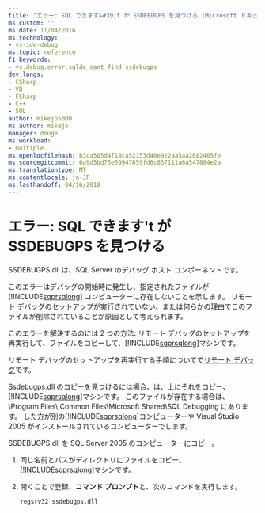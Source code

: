 ```yaml
---
title: 'エラー: SQL できます&#39;t が SSDEBUGPS を見つける |Microsoft ドキュメント'
ms.custom: ''
ms.date: 11/04/2016
ms.technology:
- vs-ide-debug
ms.topic: reference
f1_keywords:
- vs.debug.error.sqlde_cant_find_ssdebugps
dev_langs:
- CSharp
- VB
- FSharp
- C++
- SQL
author: mikejo5000
ms.author: mikejo
manager: douge
ms.workload:
- multiple
ms.openlocfilehash: b3ca505d4f18ca52153d40e922aa5aa2682405fe
ms.sourcegitcommit: 6a9d5bd75e50947659fd6c837111a6a547884e2a
ms.translationtype: MT
ms.contentlocale: ja-JP
ms.lasthandoff: 04/16/2018
---
```

# <a name="error-sql-can39t-find-ssdebugps"></a>エラー: SQL できます&#39;t が SSDEBUGPS を見つける

SSDEBUGPS.dll は、SQL Server のデバッグ ホスト コンポーネントです。

このエラーはデバッグの開始時に発生し、指定されたファイルが [!INCLUDE[sqprsqlong](../debugger/includes/sqprsqlong_md.md)] コンピューターに存在しないことを示します。 リモート デバッグのセットアップが実行されていない、または何らかの理由でこのファイルが削除されていることが原因として考えられます。

このエラーを解決するのには 2 つの方法: リモート デバッグのセットアップを再実行して、ファイルをコピーして、[!INCLUDE[sqprsqlong](../debugger/includes/sqprsqlong_md.md)]マシンです。

リモート デバッグのセットアップを再実行する手順についてで[リモート デバッグ](../debugger/remote-debugging.md)です。

Ssdebugps.dll のコピーを見つけるには場合、は、上にそれをコピー、[!INCLUDE[sqprsqlong](../debugger/includes/sqprsqlong_md.md)]マシンです。 このファイルが存在する場合は、\Program Files\ Common Files\Microsoft Shared\SQL Debugging にあります。 した方が別の[!INCLUDE[sqprsqlong](../debugger/includes/sqprsqlong_md.md)]コンピューターや Visual Studio 2005 がインストールされているコンピューターでします。

SSDEBUGPS.dll を SQL Server 2005 のコンピューターにコピー。

1. 同じ名前とパスがディレクトリにファイルをコピー、[!INCLUDE[sqprsqlong](../debugger/includes/sqprsqlong_md.md)]マシンです。

2. 開くことで登録、**コマンド プロンプト**と、次のコマンドを実行します。

    ```
    regsrv32 ssdebugps.dll
    ```